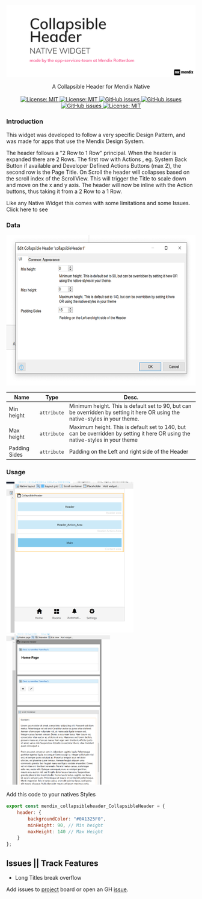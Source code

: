 <p align="center">
    <img align="center" alt="headerIMG" src="./assets/Collapsible Header GH.png" target="_blank" />
    <br>
    <br>
   A Collapsible Header for Mendix Native
    <br>
    <br>
  <a href="">
    <img alt="License: MIT" src="https://img.shields.io/badge/Status-Production-blue" target="_blank" />
  </a>
  <a href="">
    <img alt="License: MIT" src="https://img.shields.io/github/issues/ahwelgemoed/collapsible-native-header-widget" target="_blank" />
  </a>
  <a href="">
    <img alt="GitHub issues" src="https://img.shields.io/github/release/ahwelgemoed/collapsible-native-header-widget" target="_blank" />
  </a>
  <a href="https://appstore.home.mendix.com/link/modeler/">
    <img alt="GitHub issues" src="https://img.shields.io/badge/Studio%20version-8.12%2B-blue.svg" target="_blank" />
  </a>
  <a href="https://docs.mendix.com/developerportal/app-store/app-store-content-support">
    <img alt="GitHub issues" src="https://img.shields.io/badge/Support-Community%20(no%20active%20support)-orange.svg" target="_blank" />
  </a>
  <a href="/LICENSE">
    <img alt="License: MIT" src="https://img.shields.io/badge/license-Apache%202.0-orange.svg" target="_blank" />
  </a>
  <br>

</p>
<p >
<h3>Introduction</h3>

This widget was developed to follow a very specific Design Pattern, and was made for apps that use the Mendix Design
System.

The header follows a "2 Row to 1 Row" principal. When the header is expanded there are 2 Rows. The first row with
Actions , eg. System Back Button if available and Developer Defined Actions Buttons (max 2), the second row is the Page
Title. On Scroll the header will collapses based on the scroll index of the ScrollView. This will trigger the Title to
scale down and move on the x and y axis. The header will now be inline with the Action buttons, thus taking it from a 2
Row to a 1 Row.

Like any Native Widget this comes with some limitations and some Issues. Click here to see

<h3>Data</h3>
<p>
<img height='400'  alt="headerIMG" src="./assets/ds1.png" target="_blank" />
</p>

| Name          | Type        | Desc.                                                                                                                         |
| ------------- | ----------- | ----------------------------------------------------------------------------------------------------------------------------- |
| Min height    | `attribute` | Minimum height. This is default set to 90, but can be overridden by setting it here OR using the native-styles in your theme. |  |
| Max height    | `attribute` | Maximum height. This is default set to 140, but can be overridden by setting it here OR using the native-styles in your theme |  |
| Padding Sides | `attribute` | Padding on the Left and right side of the Header                                                                              |  |

<p >
<h3>Usage</h3>
 <img height='400'  alt="headerIMG" src="./assets/ss1.png" target="_blank" />
 <img height='400'  alt="headerIMG" src="./assets/ss2.png" target="_blank" />
</p>
Add this code to your natives Styles

```js
export const mendix_collapsibleheader_CollapsibleHeader = {
    header: {
        backgroundColor: "#0A1325F0",
        minHeight: 90, // Min height
        maxHeight: 140 // Max Height
    }
};
```

## Issues || Track Features

-   Long Titles break overflow

Add issues to [project](https://github.com/ahwelgemoed/radio-buttons-native-widget/projects/1?add_cards_query=is%3Aopen)
board or open an GH [issue](https://github.com/ahwelgemoed/radio-buttons-native-widget/issues/new).
